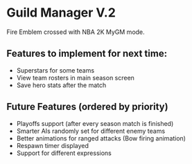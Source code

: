 # Guild Manager V.2

Fire Emblem crossed with NBA 2K MyGM mode.

## Features to implement for next time:

- Superstars for some teams
- View team rosters in main season screen
- Save hero stats after the match

## Future Features (ordered by priority)

- Playoffs support (after every season match is finished)
- Smarter AIs randomly set for different enemy teams
- Better animations for ranged attacks (Bow firing animation)
- Respawn timer displayed
- Support for different expressions
